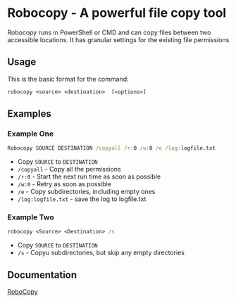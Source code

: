 # Robocopy - A powerful file copy tool

Robocopy runs in PowerShell or CMD and can copy files between two accessible locations. It has granular settings for the existing file permissions

## Usage

This is the basic format for the command:

```bat
robocopy <source> <destination>  [<options>]
```

## Examples

### Example One

```bat
Robocopy SOURCE DESTINATION /copyall /r:0 /w:0 /e /log:logfile.txt
```

- Copy `SOURCE` to `DESTINATION`
- `/copyall` - Copy all the permissions
- `/r:0` - Start the next run time as soon as possible
- `/w:0` - Retry as soon as possible
- `/e` - Copy subdirectories, including empty ones
- `/log:logfile.txt` - save the log to logfile.txt

### Example Two

```bat
robocopy <Source> <Destination> /s
```

- Copy `SOURCE` to `DESTINATION`
- `/s` - Copyu subdirectories, but skip any empty directories

## Documentation

[RoboCopy](https://learn.microsoft.com/en-us/windows-server/administration/windows-commands/robocopy)
